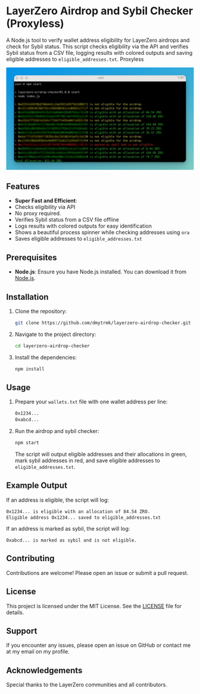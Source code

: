 # LayerZero Airdrop and Sybil Checker (Proxyless)

A Node.js tool to verify wallet address eligibility for LayerZero airdrops and check for Sybil status. This script checks eligibility via the API and verifies Sybil status from a CSV file, logging results with colored outputs and saving eligible addresses to `eligible_addresses.txt`. Proxyless

![LayerZero Airdrop Checker](screenshot.jpg)

## Features

- **Super Fast and Efficient**:
- Checks eligibility via API
- No proxy required.
- Verifies Sybil status from a CSV file offline
- Logs results with colored outputs for easy identification
- Shows a beautiful process spinner while checking addresses using `ora`
- Saves eligible addresses to `eligible_addresses.txt`

## Prerequisites

- **Node.js**: Ensure you have Node.js installed. You can download it from [Node.js](https://nodejs.org/).

## Installation

1. Clone the repository:
    ```bash
    git clone https://github.com/dmytrmk/layerzero-airdrop-checker.git
    ```

2. Navigate to the project directory:
    ```bash
    cd layerzero-airdrop-checker
    ```

3. Install the dependencies:
    ```bash
    npm install
    ```

## Usage

1. Prepare your `wallets.txt` file with one wallet address per line:
    ```txt
    0x1234...
    0xabcd...
    ```

2. Run the airdrop and sybil checker:
    ```bash
    npm start
    ```

    The script will output eligible addresses and their allocations in green, mark sybil addresses in red, and save eligible addresses to `eligible_addresses.txt`.

## Example Output

If an address is eligible, the script will log:
```
0x1234... is eligible with an allocation of 84.54 ZRO.
Eligible address 0x1234... saved to eligible_addresses.txt
```

If an address is marked as sybil, the script will log:
```
0xabcd... is marked as sybil and is not eligible.
```


## Contributing

Contributions are welcome! Please open an issue or submit a pull request.

## License

This project is licensed under the MIT License. See the [LICENSE](LICENSE) file for details.

## Support

If you encounter any issues, please open an issue on GitHub or contact me at my email on my profile.

## Acknowledgements

Special thanks to the LayerZero communities and all contributors.
